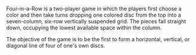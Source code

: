 Four-in-a-Row is a two-player game in which the players first choose a color and then take turns dropping one colored disc from the top into a seven-column, six-row vertically suspended grid.
The pieces fall straight down, occupying the lowest available space within the column.

The objective of the game is to be the first to form a horizontal, vertical, or diagonal line of four of one's own discs.
